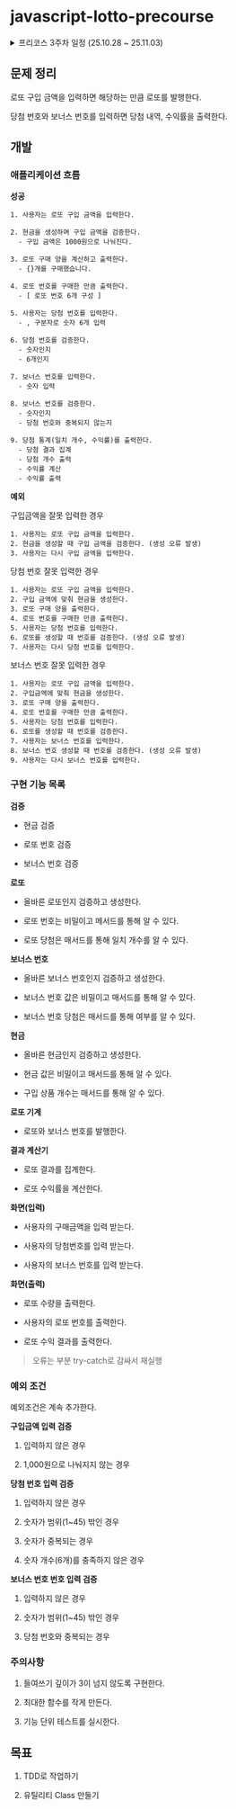 # javascript-lotto-precourse

<details>
  <summary>프리코스 3주차 일정 (25.10.28 ~ 25.11.03)</summary>

- 25.10.28.(화) README 작성

</details>

## 문제 정리

로또 구입 금액을 입력하면 해당하는 만큼 로또를 발행한다.

당첨 번호와 보너스 번호를 입력하면 당첨 내역, 수익률을 출력한다.

## 개발

### 애플리케이션 흐름

**성공**

```
1. 사용자는 로또 구입 금액을 입력한다.

2. 현금을 생성하며 구입 금액을 검증한다.
  - 구입 금액은 1000원으로 나눠진다.

3. 로또 구매 양을 계산하고 출력한다.
  - {}개를 구매했습니다.

4. 로또 번호를 구매한 만큼 출력한다.
  - [ 로또 번호 6개 구성 ]

5. 사용자는 당첨 번호를 입력한다.
  - , 구분자로 숫자 6개 입력

6. 당첨 번호를 검증한다.
  - 숫자인지
  - 6개인지

7. 보너스 번호를 입력한다.
  - 숫자 입력

8. 보너스 번호를 검증한다.
  - 숫자인지
  - 당첨 번호와 중복되지 않는지

9. 당첨 통계(일치 개수, 수익률)를 출력한다.
  - 당첨 결과 집계
  - 당첨 개수 출력
  - 수익률 계산
  - 수익률 출력
```

**예외**

구입금액을 잘못 입력한 경우

```
1. 사용자는 로또 구입 금액을 입력한다.
2. 현금을 생성할 때 구입 금액을 검증한다. (생성 오류 발생)
3. 사용자는 다시 구입 금액을 입력한다.
```

당첨 번호 잘못 입력한 경우

```
1. 사용자는 로또 구입 금액을 입력한다.
2. 구입 금액에 맞춰 현금을 생성한다.
3. 로또 구매 양을 출력한다.
4. 로또 번호를 구매한 만큼 출력한다.
5. 사용자는 당첨 번호를 입력한다.
6. 로또를 생성할 때 번호를 검증한다. (생성 오류 발생)
7. 사용자는 다시 당첨 번호를 입력한다.
```

보너스 번호 잘못 입력한 경우

```
1. 사용자는 로또 구입 금액을 입력한다.
2. 구입금액에 맞춰 현금을 생성한다.
3. 로또 구매 양을 출력한다.
4. 로또 번호를 구매한 만큼 출력한다.
5. 사용자는 당첨 번호를 입력한다.
6. 로또를 생성할 때 번호를 검증한다.
7. 사용자는 보너스 번호를 입력한다.
8. 보너스 번호 생성할 때 번호를 검증한다. (생성 오류 발생)
9. 사용자는 다시 보너스 번호를 입력한다.
```

### 구현 기능 목록

**검증**

- 현금 검증

- 로또 번호 검증

- 보너스 번호 검증

**로또**

- 올바른 로또인지 검증하고 생성한다.

- 로또 번호는 비밀이고 메서드를 통해 알 수 있다.

- 로또 당첨은 매서드를 통해 일치 개수를 알 수 있다.

**보너스 번호**

- 올바른 보너스 번호인지 검증하고 생성한다.

- 보너스 번호 값은 비밀이고 매서드를 통해 알 수 있다.

- 보너스 번호 당첨은 매서드를 통해 여부를 알 수 있다.

**현금**

- 올바른 현금인지 검증하고 생성한다.

- 현금 값은 비밀이고 매서드를 통해 알 수 있다.

- 구입 상품 개수는 매서드를 통해 알 수 있다.

**로또 기계**

- 로또와 보너스 번호를 발행한다.

**결과 계산기**

- 로또 결과를 집계한다.

- 로또 수익률을 계산한다.

**화면(입력)**

- 사용자의 구매금액을 입력 받는다.

- 사용자의 당첨번호를 입력 받는다.

- 사용자의 보너스 번호를 입력 받는다.

**화면(출력)**

- 로또 수량을 출력한다.

- 사용자의 로또 번호를 출력한다.

- 로또 수익 결과를 출력한다.

> 오류는 부분 try-catch로 감싸서 재실행

### 예외 조건

예외조건은 계속 추가한다.

**구입금액 입력 검증**

1. 입력하지 않은 경우

2. 1,000원으로 나눠지지 않는 경우

**당첨 번호 입력 검증**

1. 입력하지 않은 경우

2. 숫자가 범위(1~45) 밖인 경우

3. 숫자가 중복되는 경우

4. 숫자 개수(6개)를 충족하지 않은 경우

**보너스 번호 번호 입력 검증**

1. 입력하지 않은 경우

2. 숫자가 범위(1~45) 밖인 경우

3. 당첨 번호와 중복되는 경우

### 주의사항

1. 들여쓰기 깊이가 3이 넘지 않도록 구현한다.

2. 최대한 함수를 작게 만든다.

3. 기능 단위 테스트를 실시한다.

## 목표

1. TDD로 작업하기

2. 유틸리티 Class 만들기
